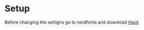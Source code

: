 # Setup
Before changing the settigns go to nerdfonts and download [Hack](https://github.com/ryanoasis/nerd-fonts/releases/download/v3.1.1/Hack.zip)
